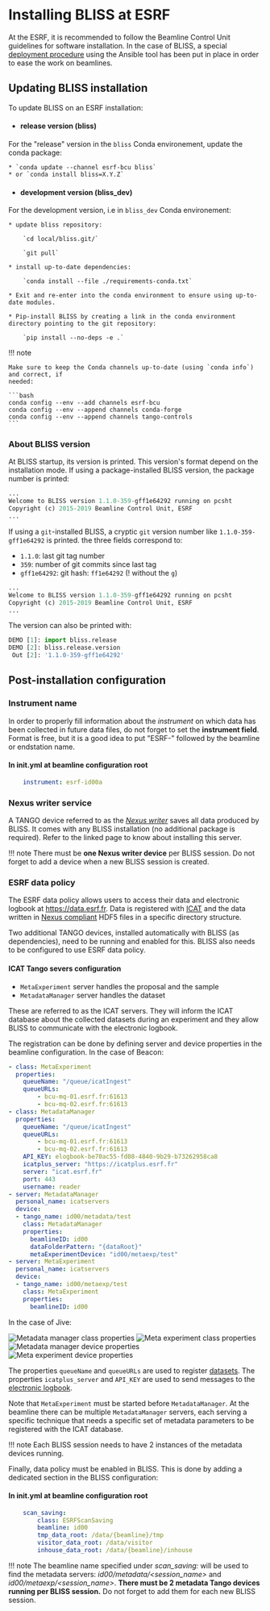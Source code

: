# Installing BLISS at ESRF

At the ESRF, it is recommended to follow the Beamline Control Unit guidelines
for software installation. In the case of BLISS, a special [deployment
procedure](https://bliss.gitlab-pages.esrf.fr/ansible/index.html) using the
Ansible tool has been put in place in order to ease the work on beamlines.

## Updating BLISS installation

To update BLISS on an ESRF installation:

* #### release version (bliss)

For the "release" version in the `bliss` Conda environement, update the conda package:

    * `conda update --channel esrf-bcu bliss`
    * or `conda install bliss=X.Y.Z`

* #### development version (bliss_dev)

For the development version, i.e in `bliss_dev` Conda environement:

    * update bliss repository:

        `cd local/bliss.git/`

        `git pull`

    * install up-to-date dependencies:

        `conda install --file ./requirements-conda.txt`

    * Exit and re-enter into the conda environment to ensure using up-to-date modules.

    * Pip-install BLISS by creating a link in the conda environment directory pointing to the git repository:

        `pip install --no-deps -e .`

!!! note

    Make sure to keep the Conda channels up-to-date (using `conda info`) and correct, if
    needed:

    ```bash
    conda config --env --add channels esrf-bcu
    conda config --env --append channels conda-forge
    conda config --env --append channels tango-controls
    ```

### About BLISS version

At BLISS startup, its version is printed. This version's format depend on the
installation mode. If using a package-installed BLISS version, the package
number is printed:

```python
...
Welcome to BLISS version 1.1.0-359-gff1e64292 running on pcsht
Copyright (c) 2015-2019 Beamline Control Unit, ESRF
...
```

If using a `git`-installed BLISS, a cryptic `git` version number like
`1.1.0-359-gff1e64292` is printed. the three fields correspond to:

* `1.1.0`: last git tag number
* `359`: number of git commits since last tag
* `gff1e64292`: git hash: `ff1e64292`  (! without the `g`)


```python
...
Welcome to BLISS version 1.1.0-359-gff1e64292 running on pcsht
Copyright (c) 2015-2019 Beamline Control Unit, ESRF
...
```

The version can also be printed with:
```python
DEMO [1]: import bliss.release
DEMO [2]: bliss.release.version
 Out [2]: '1.1.0-359-gff1e64292'
```

## Post-installation configuration

### Instrument name

In order to properly fill information about the *instrument* on which data has been collected in future
data files, do not forget to set the **instrument field**. Format is free, but it is a good idea to
put "ESRF-" followed by the beamline or endstation name. 

#### In __init__.yml at beamline configuration root

```yaml
    instrument: esrf-id00a
```

### Nexus writer service

A TANGO device referred to as the *[Nexus writer](dev_data_nexus_server.md)* saves all data produced by BLISS. It comes with any BLISS installation (no additional package is required). Refer to the linked page to know about installing this server.

!!! note
    There must be **one Nexus writer device** per BLISS session. Do not forget to add a device when a new BLISS session is created. 

### ESRF data policy

The ESRF data policy allows users to access their data and electronic logbook at https://data.esrf.fr. Data is registered with [ICAT](https://data.esrf.fr) and the data written in [Nexus compliant](https://www.nexusformat.org/) HDF5 files in a specific directory structure.

Two additional TANGO devices, installed automatically with BLISS (as dependencies), need to be running and enabled for this. BLISS also needs to be configured to use ESRF data policy.

#### ICAT Tango severs configuration

* `MetaExperiment` server handles the proposal and the sample
* `MetadataManager` server handles the dataset

These are referred to as the ICAT servers. They will inform the ICAT database about the collected datasets during an experiment and they allow BLISS to communicate with the electronic logbook.

The registration can be done by defining server and device properties in the beamline configuration. In the case of Beacon:

```yaml
- class: MetaExperiment
  properties:
    queueName: "/queue/icatIngest"
    queueURLs:
        - bcu-mq-01.esrf.fr:61613
        - bcu-mq-02.esrf.fr:61613       
- class: MetadataManager
  properties:
    queueName: "/queue/icatIngest"
    queueURLs:
        - bcu-mq-01.esrf.fr:61613
        - bcu-mq-02.esrf.fr:61613
    API_KEY: elogbook-be70ac55-fd08-4840-9b29-b73262958ca8
    icatplus_server: "https://icatplus.esrf.fr"
    server: "icat.esrf.fr"
    port: 443
    username: reader
- server: MetadataManager
  personal_name: icatservers
  device:
  - tango_name: id00/metadata/test
    class: MetadataManager
    properties:
      beamlineID: id00
      dataFolderPattern: "{dataRoot}"
      metaExperimentDevice: "id00/metaexp/test"
- server: MetaExperiment
  personal_name: icatservers
  device:
  - tango_name: id00/metaexp/test
    class: MetaExperiment
    properties:
      beamlineID: id00
```

In the case of Jive:

![Metadata manager class properties](img/jive_metadata_manager_classprops.jpg)
![Meta experiment class properties](img/jive_metaexp_classprops.jpg)
![Metadata manager device properties](img/jive_metadata_manager_props.jpg)
![Meta experiment device properties](img/jive_metaexp_props.jpg)

The properties `queueName` and `queueURLs` are used to register [datasets](data_policy.md#change-dataset). The properties `icatplus_server` and `API_KEY` are used to send messages to the [electronic logbook](data_metadata.md#electronic-logbook).

Note that `MetaExperiment` must be started before `MetadataManager`. At the beamline there can be multiple `MetadataManager` servers, each serving a specific technique that needs a specific set of metadata parameters to be registered with the ICAT database.

!!! note
    Each BLISS session needs to have 2 instances of the metadata devices running.

Finally, data policy must be enabled in BLISS. This is done by adding a dedicated section in the BLISS configuration:

#### In __init__.yml at beamline configuration root

```yaml
    scan_saving:
        class: ESRFScanSaving
        beamline: id00
        tmp_data_root: /data/{beamline}/tmp
        visitor_data_root: /data/visitor
        inhouse_data_root: /data/{beamline}/inhouse
```

!!! note
    The beamline name specified under *scan_saving:* will be used to find the metadata servers: *id00/metadata/<session_name>* and *id00/metaexp/<session_name>*. **There must be 2 metadata Tango devices running per BLISS session.** Do not forget to add them for each new BLISS session.
